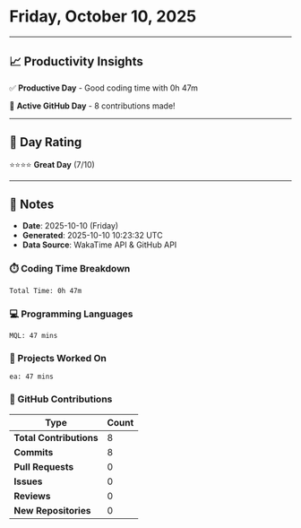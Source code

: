 # Friday, October 10, 2025

---

## 📈 Productivity Insights

✅ **Productive Day** - Good coding time with 0h 47m

🚀 **Active GitHub Day** - 8 contributions made!

---

## 🎯 Day Rating

⭐⭐⭐⭐ **Great Day** (7/10)

---

## 📝 Notes

- **Date**: 2025-10-10 (Friday)
- **Generated**: 2025-10-10 10:23:32 UTC
- **Data Source**: WakaTime API & GitHub API


### ⏱️ Coding Time Breakdown

```
Total Time: 0h 47m
```

### 💻 Programming Languages

```
MQL: 47 mins
```

### 📂 Projects Worked On

```
ea: 47 mins

```


### 🐙 GitHub Contributions

| Type | Count |
|------|-------|
| **Total Contributions** | 8 |
| **Commits** | 8 |
| **Pull Requests** | 0 |
| **Issues** | 0 |
| **Reviews** | 0 |
| **New Repositories** | 0 |

